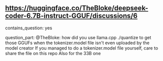 ## https://huggingface.co/TheBloke/deepseek-coder-6.7B-instruct-GGUF/discussions/6

contains_question: yes

question_part: @TheBloke: how did you use llama.cpp ./quantize to get those GGUFs when the tokenizer.model file isn't even uploaded by the model creator  If you managed to do a tokenizer.model file yourself, care to share the file on this repo  Also for the 33B one